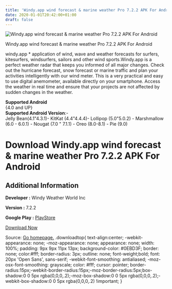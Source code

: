 ```yaml
---
title: 'Windy.app wind forecast & marine weather Pro 7.2.2 APK For Android'
date: 2020-01-01T20:42:00+01:00
draft: false
---
```


![Windy.app wind forecast & marine weather Pro 7.2.2 APK For Android](https://i0.wp.com/apkhome.net/wp-content/uploads/2019/11/Windy.app-wind-forecast-marine-weather-Pro-7.2.2.png "Windy.app wind forecast & marine weather Pro 7.2.2 APK For Android")

  

Windy.app wind forecast & marine weather Pro 7.2.2 APK For Android

windy.app \* application of wind, wave and weather forecasts for surfers, kitesurfers, windsurfers, sailors and other wind sports.Windy.app is a perfect weather radar that keeps you informed of all major changes. Check out the hurricane forecast, snow forecast or marine traffic and plan your activities intelligently with our wind meter. This is a very practical and easy to use digital anemometer, available directly on your smartphone. Access the weather in real time and ensure that your projects are not affected by sudden changes in the weather.

**Supported Android**  
{4.0 and UP}  
**Supported Android Version**:-  
Jelly Bean(4.1"4.3.1)- KitKat (4.4"4.4.4)- Lollipop (5.0"5.0.2) - Marshmallow (6.0 - 6.0.1) - Nougat (7.0 " 7.1.1) - Oreo (8.0-8.1) - Pie (9.0)

Download Windy.app wind forecast & marine weather Pro 7.2.2 APK For Android
===========================================================================

Additional Information
----------------------

**Developer :** Windy Weather World Inc

**Version :** 7.2.2

**Google Play :** [PlayStore](https://play.google.com/store/apps/details?id=co.windyapp.android)

  

[Download Now](https://store4app.co/post/windy-app-wind-forecast-amp-marine-weather-pro-7-2-2-apk-for-android_1573720826)

  
Source: [Go homepage.](https://store4app.co/post/windy-app-wind-forecast-amp-marine-weather-pro-7-2-2-apk-for-android_1573720826) .downloadtop{ text-align:center; -webkit-appearance: none; -moz-appearance: none; appearance: none; width: 100%; padding: 9px 9px 11px 13px; background-color: #0EBD3F; border: none; color:#fff; border-radius: 3px; outline: none; font-weight;bold; font: 20px 'Open Sans', sans-serif; -webkit-font-smoothing: antialiased; -moz-osx-font-smoothing: grayscale; color: #fff; cursor: pointer; border-radius:15px;-webkit-border-radius:15px;-moz-border-radius:5px;box-shadow:0 0 5px rgba(0,0,0,.2);-moz-box-shadow:0 0 5px rgba(0,0,0,.2);-webkit-box-shadow:0 0 5px rgba(0,0,0,.2) !important; }